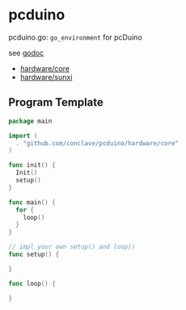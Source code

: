 pcduino
=======

pcduino.go: `go_environment` for pcDuino

see [godoc](https://godoc.org/github.com/conclave/pcduino)

- [hardware/core](https://godoc.org/github.com/conclave/pcduino/hardware/core)
- [hardware/sunxi](https://godoc.org/github.com/conclave/pcduino/hardware/sunxi)

## Program Template

```go
package main

import (
  . "github.com/conclave/pcduino/hardware/core"
)

func init() {
  Init()
  setup()
}

func main() {
  for {
    loop()
  }
}

// impl your own setup() and loop()
func setup() {

}

func loop() {

}
```
